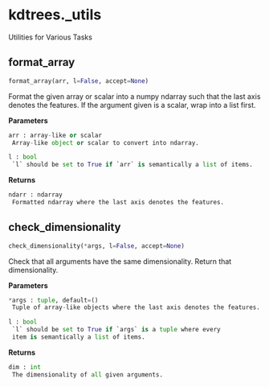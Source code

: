 # kdtrees._utils
Utilities for Various Tasks
## format_array
```python
format_array(arr, l=False, accept=None)
```

Format the given array or scalar into a numpy ndarray
such that the last axis denotes the features.
If the argument given is a scalar, wrap into a list first.

**Parameters**
```python
arr : array-like or scalar
 Array-like object or scalar to convert into ndarray.

l : bool
 `l` should be set to True if `arr` is semantically a list of items.
```

**Returns**
```python
ndarr : ndarray
 Formatted ndarray where the last axis denotes the features.
```

## check_dimensionality
```python
check_dimensionality(*args, l=False, accept=None)
```

Check that all arguments have the same dimensionality.
Return that dimensionality.

**Parameters**
```python
*args : tuple, default=()
 Tuple of array-like objects where the last axis denotes the features.

l : bool
 `l` should be set to True if `args` is a tuple where every
 item is semantically a list of items.
```

**Returns**
```python
dim : int
 The dimensionality of all given arguments.
```
